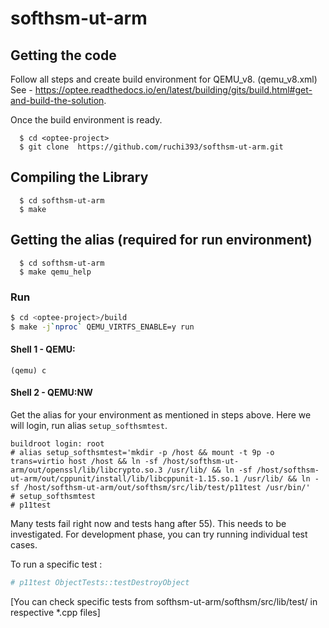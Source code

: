 # softhsm-ut-arm

## Getting the code

Follow all steps and create build environment for QEMU_v8. (qemu_v8.xml)
See - https://optee.readthedocs.io/en/latest/building/gits/build.html#get-and-build-the-solution.

Once the build environment is ready.

```
  $ cd <optee-project>
  $ git clone  https://github.com/ruchi393/softhsm-ut-arm.git
```

## Compiling the Library

```
  $ cd softhsm-ut-arm
  $ make
```

## Getting the alias (required for run environment)

```
  $ cd softhsm-ut-arm
  $ make qemu_help
```

### Run

```bash
$ cd <optee-project>/build
$ make -j`nproc` QEMU_VIRTFS_ENABLE=y run
```

#### Shell 1 - QEMU:
```
(qemu) c
```

#### Shell 2 - QEMU:NW
Get the alias for your environment as mentioned in steps above.
Here we will login, run alias `setup_softhsmtest`.

```
buildroot login: root
# alias setup_softhsmtest='mkdir -p /host && mount -t 9p -o trans=virtio host /host && ln -sf /host/softhsm-ut-arm/out/openssl/lib/libcrypto.so.3 /usr/lib/ && ln -sf /host/softhsm-ut-arm/out/cppunit/install/lib/libcppunit-1.15.so.1 /usr/lib/ && ln -sf /host/softhsm-ut-arm/out/softhsm/src/lib/test/p11test /usr/bin/'
# setup_softhsmtest
# p11test
```
Many tests fail right now and tests hang after 55). This needs to be investigated.
For development phase, you can try running individual test cases.

To run a specific test :

```bash
# p11test ObjectTests::testDestroyObject
```

[You can check specific tests from softhsm-ut-arm/softhsm/src/lib/test/ in respective *.cpp files]
